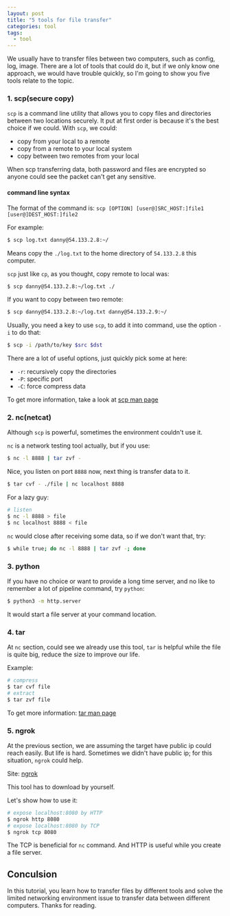 ```yaml
---
layout: post
title: "5 tools for file transfer"
categories: tool
tags:
  - tool
---
```


We usually have to transfer files between two computers, such as config, log, image. There are a lot of tools that could do it, but if we only know one approach, we would have trouble quickly, so I'm going to show you five tools relate to the topic.

### 1. scp(secure copy)
`scp` is a command line utility that allows you to copy files and directories between two locations securely. It put at first order is because it's the best choice if we could. With `scp`, we could:
- copy from your local to a remote
- copy from a remote to your local system
- copy between two remotes from your local

When scp transferring data, both password and files are encrypted so anyone could see the packet can't get any sensitive.

#### command line syntax
The format of the command is:
`scp [OPTION] [user@]SRC_HOST:]file1 [user@]DEST_HOST:]file2`

For example:
```bash
$ scp log.txt danny@54.133.2.8:~/
```
Means copy the `./log.txt` to the home directory of  `54.133.2.8` this computer.

`scp` just like `cp`, as you thought, copy remote to local was:
```bash
$ scp danny@54.133.2.8:~/log.txt ./
```

If you want to copy between two remote:
```bash
$ scp danny@54.133.2.8:~/log.txt danny@54.133.2.9:~/
```

Usually, you need a key to use `scp`, to add it into command, use the option `-i` to do that:
```bash
$ scp -i /path/to/key $src $dst
```

There are a lot of useful options,  just quickly pick some at here:
- `-r`: recursively copy the directories
- `-P`: specific port
- `-C`: force compress data

To get more information, take a look at [scp man page](https://linux.die.net/man/1/scp)

### 2. nc(netcat)
Although `scp` is powerful, sometimes the environment couldn't use it.

`nc` is a network testing tool actually, but if you use:
```bash
$ nc -l 8888 | tar zvf -
```
Nice, you listen on port `8888` now, next thing is transfer data to it.
```bash
$ tar cvf - ./file | nc localhost 8888
```

For a lazy guy:
```bash
# listen
$ nc -l 8888 > file
$ nc localhost 8888 < file
```

`nc` would close after receiving some data, so if we don't want that, try:
```bash
$ while true; do nc -l 8888 | tar zvf -; done
```

### 3. python
If you have no choice or want to provide a long time server, and no like to remember a lot of pipeline command, try `python`:
```bash
$ python3 -m http.server
```

It would start a file server at your command location.

### 4. tar
At `nc` section, could see we already use this tool, `tar` is helpful while the file is quite big, reduce the size to improve our life.

Example:
```bash
# compress
$ tar cvf file
# extract
$ tar zvf file
```

To get more information: [tar man page](https://linux.die.net/man/1/tar)

### 5. ngrok
At the previous section, we are assuming the target have public ip could reach easily. But life is hard. Sometimes we didn't have public ip; for this situation, `ngrok` could help.

Site: [ngrok](https://ngrok.com/)

This tool has to download by yourself.

Let's show how to use it:
```bash
# expose localhost:8080 by HTTP
$ ngrok http 8080
# expose localhost:8080 by TCP
$ ngrok tcp 8080
```

The TCP is beneficial for `nc` command. And HTTP is useful while you create a file server.

## Conculsion

In this tutorial, you learn how to transfer files by different tools and solve the limited networking environment issue to transfer data between different computers. Thanks for reading.
